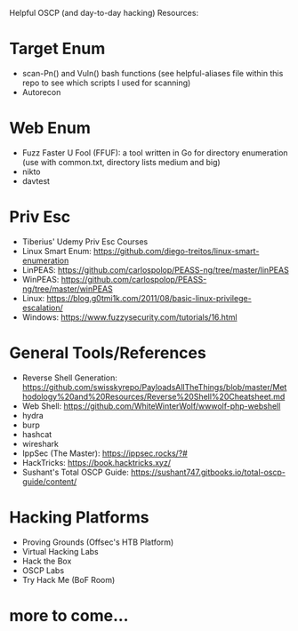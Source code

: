 Helpful OSCP (and day-to-day hacking) Resources:

# Target Enum

* scan-Pn() and Vuln() bash functions (see helpful-aliases file within this repo to see which scripts I used for scanning)
* Autorecon

# Web Enum

* Fuzz Faster U Fool (FFUF): a tool written in Go for directory enumeration (use with common.txt, directory lists medium and big)
* nikto
* davtest

# Priv Esc

* Tiberius' Udemy Priv Esc Courses
* Linux Smart Enum: https://github.com/diego-treitos/linux-smart-enumeration
* LinPEAS: https://github.com/carlospolop/PEASS-ng/tree/master/linPEAS
* WinPEAS: https://github.com/carlospolop/PEASS-ng/tree/master/winPEAS
* Linux: https://blog.g0tmi1k.com/2011/08/basic-linux-privilege-escalation/
* Windows: https://www.fuzzysecurity.com/tutorials/16.html

# General Tools/References

* Reverse Shell Generation: https://github.com/swisskyrepo/PayloadsAllTheThings/blob/master/Methodology%20and%20Resources/Reverse%20Shell%20Cheatsheet.md
* Web Shell: https://github.com/WhiteWinterWolf/wwwolf-php-webshell
* hydra
* burp
* hashcat
* wireshark
* IppSec (The Master): https://ippsec.rocks/?#
* HackTricks: https://book.hacktricks.xyz/
* Sushant's Total OSCP Guide: https://sushant747.gitbooks.io/total-oscp-guide/content/

# Hacking Platforms

* Proving Grounds (Offsec's HTB Platform)
* Virtual Hacking Labs
* Hack the Box
* OSCP Labs
* Try Hack Me (BoF Room)

# more to come...
